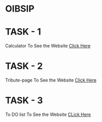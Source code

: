 # OIBSIP
# TASK - 1 
Calculator
To See the Website [Click Here](https://utkarshshrivastawa.github.io/calc/)

# TASK - 2 
Tribute-page
To See the Website [Click Here](https://utkarshshrivastawa.github.io/tribute-page/)

# TASK - 3 
To DO list 
To See the Website [CLick Here](https://utkarshshrivastawa.github.io/to-do-list/)
